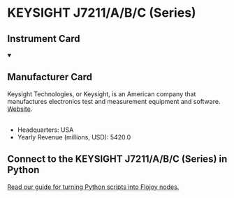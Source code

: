 
# KEYSIGHT J7211/A/B/C (Series)

## Instrument Card



<details open>
<summary><h2>Manufacturer Card</h2></summary>
Keysight Technologies, or Keysight, is an American company that manufactures electronics test and measurement equipment and software. <a href="https://www.keysight.com/us/en/home.html">Website</a>.
<br></br>
<ul>
  <li>Headquarters: USA</li>
  <li>Yearly Revenue (millions, USD): 5420.0</li>
</ul>
</details>

## Connect to the KEYSIGHT J7211/A/B/C (Series) in Python

[Read our guide for turning Python scripts into Flojoy nodes.](https://docs.flojoy.ai/custom-nodes/creating-custom-node/)


